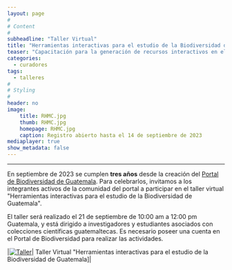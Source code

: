 ```yaml
---
layout: page
#
# Content
#
subheadline: "Taller Virtual"
title: "Herramientas interactivas para el estudio de la Biodiversidad de Guatemala"
teaser: "Capacitación para la generación de recursos interactivos en el Portal de Biodiversidad de Guatemala."
categories:
  - curadores
tags:
  - talleres
#
# Styling
#
header: no
image:
    title: RHMC.jpg
    thumb: RHMC.jpg
    homepage: RHMC.jpg
    caption: Registro abierto hasta el 14 de septiembre de 2023
mediaplayer: true
show_metadata: false
---
```


---

En septiembre de 2023 se cumplen **tres años** desde la creación del [Portal de Biodiversidad de Guatemala](https://biodiversidad.gt). Para celebrarlos, invitamos a los integrantes activos de la comunidad del portal a participar en el taller virtual "Herramientas interactivas para el estudio de la Biodiversidad de Guatemala".

El taller será realizado el 21 de septiembre de 10:00 am a 12:00 pm Guatemala, y está dirigido a investigadores y estudiantes asociados con colecciones científicas guatemaltecas. Es necesario poseer una cuenta en el Portal de Biodiversidad para realizar las actividades. 

|[<img src="https://github.com/biodiversidadgt/docs/assets/69399374/ae52803f-e4ce-4678-8055-616d80d80cc6" alt="Taller">](https://asu.zoom.us/meeting/register/tZMsdeGhpzguE9waJmVnlj9AxBwFoNOh8ioG#/registration)| Taller Virtual "Herramientas interactivas para el estudio de la Biodiversidad de Guatemala]|


